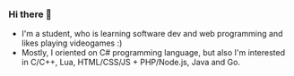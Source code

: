 ### Hi there 👋
- I'm a student, who is learning software dev and web programming and likes playing videogames :)
- Mostly, I oriented on C# programming language, but also I'm interested in C/C++, Lua, HTML/CSS/JS + PHP/Node.js, Java and Go.

<!--
**legion2809/legion2809** is a ✨ _special_ ✨ repository because its `README.md` (this file) appears on your GitHub profile.

Here are some ideas to get you started:

- 🔭 I’m currently working on ...
- 🌱 I’m currently learning ...
- 👯 I’m looking to collaborate on ...
- 🤔 I’m looking for help with ...
- 💬 Ask me about ...
- 📫 How to reach me: ...
- 😄 Pronouns: ...
- ⚡ Fun fact: ...
-->
